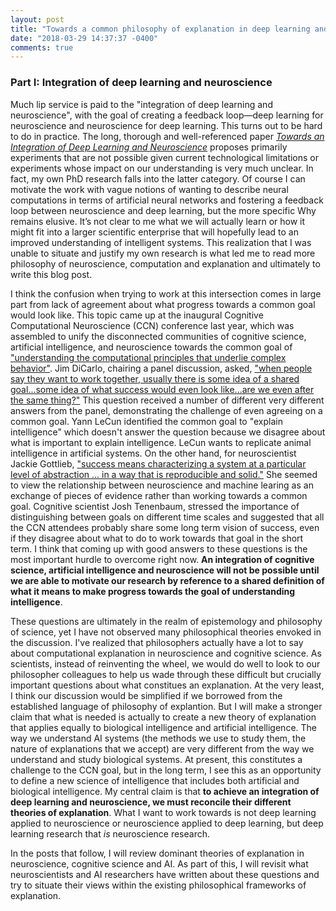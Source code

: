 ```yaml
---
layout: post
title: "Towards a common philosophy of explanation in deep learning and neuroscience. Part I"
date: "2018-03-29 14:37:37 -0400"
comments: true
---
```

### Part I: Integration of deep learning and neuroscience

Much lip service is paid to the "integration of deep learning and neuroscience", with the goal of creating a feedback loop—deep learning for neuroscience and neuroscience for deep learning. This turns out to be hard to do in practice. The long, thorough and well-referenced paper [_Towards an Integration of Deep Learning and Neuroscience_](https://www.frontiersin.org/articles/10.3389/fncom.2016.00094/full) proposes primarily experiments that are not possible given current technological limitations or experiments whose impact on our understanding is very much unclear. In fact, my own PhD research falls into the latter category. Of course I can motivate the work with vague notions of wanting to describe neural computations in terms of artificial neural networks and fostering a feedback loop between neuroscience and deep learning, but the more specific Why remains elusive. It’s not clear to me what we will actually learn or how it might fit into a larger scientific enterprise that will hopefully lead to an improved understanding of intelligent systems. This realization that I was unable to situate and justify my own research is what led me to read more philosophy of neuroscience, computation and explanation and ultimately to write this blog post.

I think the confusion when trying to work at this intersection comes in large part from lack of agreement about what progress towards a common goal would look like. This topic came up at the inaugural Cognitive Computational Neuroscience (CCN) conference last year, which was assembled to unify the disconnected communities of cognitive science, artificial intelligence, and neuroscience towards the common goal of ["understanding the computational principles that underlie complex behavior"](https://www.ncbi.nlm.nih.gov/pubmed/29500078). Jim DiCarlo, chairing a panel discussion, asked, ["when people say they want to work together, usually there is some idea of a shared goal...some idea of what success would even look like...are we even after the same thing?"](https://youtu.be/3YhJW4Fp1xQ?t=790) This question received a number of different very different answers from the panel, demonstrating the challenge of even agreeing on a common goal. Yann LeCun identified the common goal to "explain intelligence" which doesn't answer the question because we disagree about what is important to explain intelligence. LeCun wants to replicate animal intelligence in artificial systems. On the other hand, for neuroscientist Jackie Gottlieb, ["success means characterizing a system at a particular level of abstraction ... in a way that is reproducible and solid."](https://youtu.be/3YhJW4Fp1xQ?t=1044) She seemed to view the relationship between neuroscience and machine learing as an exchange of pieces of evidence rather than working towards a common goal. Cognitive scientist Josh Tenenbaum, stressed the importance of distinguishing between goals on different time scales and suggested that all the CCN attendees probably share some long term vision of success, even if they disagree about what to do to work towards that goal in the short term. I think that coming up with good answers to these questions is the most important hurdle to overcome right now. **An integration of cognitive science, artificial intelligence and neuroscience will not be possible until we are able to motivate our research by reference to a shared definition of what it means to make progress towards the goal of understanding intelligence**.

These questions are ultimately in the realm of epistemology and philosophy of science, yet I have not observed many philosophical theories envoked in the discussion. I've realized that philosophers actually have a lot to say about computational explanation in neuroscience and cognitive science. As scientists, instead of reinventing the wheel, we would do well to look to our philosopher colleagues to help us wade through these difficult but crucially important questions about what constitues an explanation. At the very least, I think our discussion would be simplified if we borrowed from the established language of philosophy of explantion. But I will make a stronger claim that what is needed is actually to create a new theory of explanation that applies equally to biological intelligence and artificial intelligence. The way we understand AI systems (the methods we use to study them, the nature of explanations that we accept) are very different from the way we understand and study biological systems. At present, this constitutes a challenge to the CCN goal, but in the long term, I see this as an opportunity to define a new science of intelligence that includes both artificial and biological intelligence. My central claim is that **to achieve an integration of deep learning and neuroscience, we must reconcile their different theories of explanation**. What I want to work towards is not deep learning applied to neuroscience or neuroscience applied to deep learning, but deep learning research that *is* neuroscience research.

In the posts that follow, I will review dominant theories of explanation in neuroscience, cognitive science and AI. As part of this, I will revisit what neuroscientists and AI researchers have written about these questions and try to situate their views within the existing philosophical frameworks of explanation.


<!-- What is the potential value of an integration of deep learning and neuroscience? It is undeniable that biological intelligence (BI) is the best example we have of intelligence. Presumably, a sufficient understanding of a biologically intelligent system (or intelligent capacity of a BI system) would enable the design of a similar artificial intelligence (AI) system. In the other direction, neuroscience is hard. Some even claim that neuroscience is “pre-scientific” in the Kuhnian sense because it has yet to establish overarching paradigms in the way that a more mature science like physics has. I think an honest neuroscientist will agree that we need all the help that we can get. If deep learning might be able to generate neuroscientific hypotheses or allow us to test hypotheses that we can’t test in biological systems, it would be an egregious omission to ignore these opportunities. -->
<!-- I claim that part of why this integration of neuroscience and deep learning is hard in practice is because we lack of a common philosophy of explanation that applies to both explanations of biologically and artificially intelligent systems.  -->
<!-- There is already some work in this vein. There is a growing body of work trying to understand deep learning using empirical methods that look almost neuroscientific: ablation analyses, receptive field analysis, psychophysics. Nikolas Kriegeskorte calls it "synthetic neurophysiology"[2][2], Jeff Clune calls it "artificial neuroscience"[3][3], and Maithra Raghu calls is "deep learning science"[4][4], presumably because it involves applying the scientific method to understanding artificial systems. What I find most exciting about this line of inquiry is that it makes many connections to deep learning theory. If we can relate deep learning theory to empirical analyses of deep learning systems, then might there also be the potential to relate our empirical analyses of BI to a similar mathematical understanding? On the other hand, Eric Jonas and Konrad Kording asked [_Could a neuroscientist understand a microprocessor?_][] in their work which applied common neuroscientific analyses to electrical measurements of a microprocessor. They show that although these analyses were able to make replicable/reliable descriptions of patterns of activity, they did not ultimately reveal the known and accepted explanation of how the microprocessor works. Swapping methodologies, approaches and philosophies between deep learning and neuroscience has the potential to demonstrate the strengths and limitations of our scientific activities and perspectives, helping us to select those that will be most useful towards our common goal of understanding intelligence.

But we still need to define that common goal. What does it mean to "understand intelligence"? No, "understanding" is not a unitary thing, but philosophers of computation and neuroscience have developped theories of explanation which we can apply to better understand our models and methods. What are the dominant theories of explanation in computer science and neuroscience and how to they differ? Stay tuned for Part 2: Dominant theories of explanation in neuroscience and deep learning. -->

<!-- <sup>1</sup> I had a hard time choosing whether to use "deep learning", "machine learing", or "artificial intelligence". In general I shy away from "artificial intelligence" because it has become over-used and over-hyped. I went with "deep learning" in an attempt to be more precise, but I don't mean to exclude reinforcement learing and other related areas of machine learing. -->

<!-- ### References
[1] Marblestone, A. H., Wayne, G., & Kording, K. P. (2016). Towards an integration of deep learning and neuroscience. Frontiers in Computational Neuroscience, 10, 94.

[2] Kriegeskorte, N. (2015). Deep neural networks: a new framework for modelling biological vision and brain information processing. Annual Review of Vision Science, 1, 417–446.

Jonas, E., & Kording, K. P. (2016). Could a neuroscientist understand a microprocessor? bioRxiv, 55624. -->
